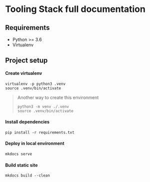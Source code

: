 # Tooling Stack full documentation

## Requirements

 * Python >= 3.6
 * Virtualenv

## Project setup

#### Create virtualenv

```console
virtualenv -p python3 .venv
source .venv/bin/activate
```

> Another way to create this environment
> ```console
> python3 -m venv ./.venv
> source .venv/bin/activate
> ```

#### Install dependencies

```
pip install -r requirements.txt
```

#### Deploy in local environment

```
mkdocs serve
```

#### Build static site

```
mkdocs build --clean
```
